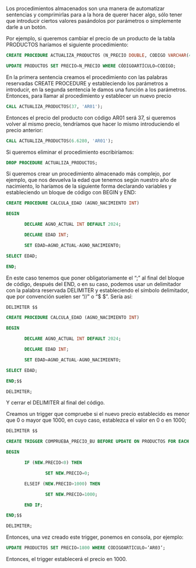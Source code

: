 
Los procedimientos almacenados son una manera de automatizar sentencias y comprimirlas para a la hora de querer hacer algo, sólo tener que introducir ciertos valores pasándolos por parámetros o simplemente darle a un botón.

Por ejemplo, si queremos cambiar el precio de un producto de la tabla PRODUCTOS haríamos el siguiente procedimiento:

``` sql
CREATE PROCEDURE ACTUALIZA_PRODUCTOS (N_PRECIO DOUBLE, CODIGO VARCHAR(4))

UPDATE PRODUCTOS SET PRECIO=N_PRECIO WHERE CÓDIGOARTÍCULO=CODIGO;
```

En la primera sentencia creamos el procedimiento con las palabras reservadas CREATE PROCEDURE y estableciendo los parámetros a introducir, en la segunda sentencia le damos una función a los parámetros. Entonces, para llamar al procedimiento y establecer un nuevo precio

``` sql
CALL ACTUALIZA_PRODUCTOS(37, 'AR01');
```

Entonces el precio del producto con código AR01 será 37, si queremos volver al mismo precio, tendríamos que hacer lo mismo introduciendo el precio anterior:

``` sql
CALL ACTUALIZA_PRODUCTOS(6.6280, 'AR01');
```

Si queremos eliminar el procedimiento escribiríamos:

``` sql
DROP PROCEDURE ACTUALIZA_PRODUCTOS;
```

Si queremos crear un procedimiento almacenado más complejo, por ejemplo, que nos devuelva la edad que tenemos según nuestro año de nacimiento, lo haríamos de la siguiente forma declarando variables y estableciendo un bloque de código con BEGIN y END:

``` sql
CREATE PROCEDURE CALCULA_EDAD (AGNO_NACIMIENTO INT)

BEGIN

       DECLARE AGNO_ACTUAL INT DEFAULT 2024;

       DECLARE EDAD INT;

       SET EDAD=AGNO_ACTUAL-AGNO_NACIMIENTO;

SELECT EDAD;

END;
```

En este caso tenemos que poner obligatoriamente el “;” al final del bloque de código, después del END, o en su caso, podemos usar un delimitador con la palabra reservada DELIMITER y estableciendo el símbolo delimitador, que por convención suelen ser “//” o “$ $”. Sería así:

``` sql
DELIMITER $$

CREATE PROCEDURE CALCULA_EDAD (AGNO_NACIMIENTO INT)

BEGIN

       DECLARE AGNO_ACTUAL INT DEFAULT 2024;

       DECLARE EDAD INT;

       SET EDAD=AGNO_ACTUAL-AGNO_NACIMIENTO;

SELECT EDAD;

END;$$

DELIMITER;
```

Y cerrar el DELIMITER al final del código.

Creamos un trigger que compruebe si el nuevo precio establecido es menor que 0 o mayor que 1000, en cuyo caso, establezca el valor en 0 o en 1000;

``` sql
DELIMITER $$

CREATE TRIGGER COMPRUEBA_PRECIO_BU BEFORE UPDATE ON PRODUCTOS FOR EACH ROW

BEGIN

       IF (NEW.PRECIO<0) THEN

               SET NEW.PRECIO=0;

       ELSEIF (NEW.PRECIO>1000) THEN

               SET NEW.PRECIO=1000;

       END IF;

END;$$

DELIMITER;
```

Entonces, una vez creado este trigger, ponemos en consola, por ejemplo:

``` sql
UPDATE PRODUCTOS SET PRECIO=1800 WHERE CÓDIGOARTÍCULO=’AR03’;
```

Entonces, el trigger establecerá el precio en 1000.